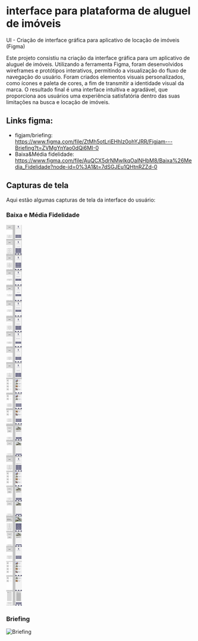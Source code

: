 # interface para plataforma de aluguel de imóveis
UI - Criação de interface gráfica para aplicativo de locação de imóveis (Figma)

Este projeto consistiu na criação da interface gráfica para um aplicativo de aluguel de imóveis. Utilizando a ferramenta Figma, foram desenvolvidos wireframes e protótipos interativos, permitindo a visualização do fluxo de navegação do usuário. Foram criados elementos visuais personalizados, como ícones e paleta de cores, a fim de transmitir a identidade visual da marca. O resultado final é uma interface intuitiva e agradável, que proporciona aos usuários uma experiência satisfatória dentro das suas limitações na busca e locação de imóveis.

## Links figma:
- figjam/briefing: https://www.figma.com/file/ZtMh5otLriEHhIz0ohYJRR/Figjam---Briefing?t=ZVMgYnYao0dQi6MI-0
- Baixa&Média fidelidade: https://www.figma.com/file/AuQCX5drNMwIkqOalNHbM8/Baixa%26Media_Fidelidade?node-id=0%3A1&t=7dSGJEu1QHtnRZZd-0

## Capturas de tela

Aqui estão algumas capturas de tela da interface do usuário:

### Baixa e Média Fidelidade

![Baixa e Média Fidelidade](Baixa&Media_Fidelidade.png)

### Briefing

![Briefing](https://github.com/Sergio-Gabriell/UI-aplicativo-de-aluguel-de-imoveis/blob/master/Figjam%20-%20Briefing.png?raw=true)

